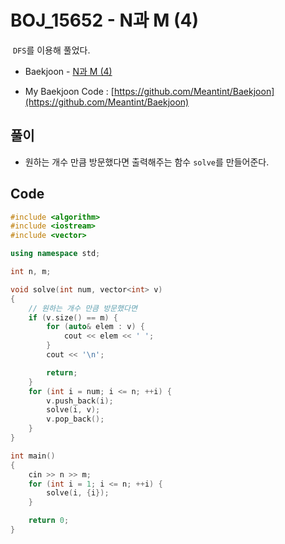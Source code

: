 # BOJ_15652 - N과 M (4)

&nbsp;`DFS`를 이용해 풀었다.

- Baekjoon - [N과 M (4)](https://www.acmicpc.net/problem/15652)

- My Baekjoon Code : [https://github.com/Meantint/Baekjoon](https://github.com/Meantint/Baekjoon)

## 풀이

- 원하는 개수 만큼 방문했다면 출력해주는 함수 `solve`를 만들어준다.

## Code

```cpp
#include <algorithm>
#include <iostream>
#include <vector>

using namespace std;

int n, m;

void solve(int num, vector<int> v)
{
    // 원하는 개수 만큼 방문했다면
    if (v.size() == m) {
        for (auto& elem : v) {
            cout << elem << ' ';
        }
        cout << '\n';

        return;
    }
    for (int i = num; i <= n; ++i) {
        v.push_back(i);
        solve(i, v);
        v.pop_back();
    }
}

int main()
{
    cin >> n >> m;
    for (int i = 1; i <= n; ++i) {
        solve(i, {i});
    }

    return 0;
}
```
